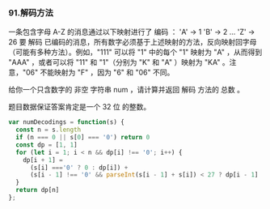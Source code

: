 ### 91.解码方法
一条包含字母 A-Z 的消息通过以下映射进行了 编码 ：
'A' -> 1
'B' -> 2
...
'Z' -> 26
要 解码 已编码的消息，所有数字必须基于上述映射的方法，反向映射回字母（可能有多种方法）。例如，"111" 可以将 "1" 中的每个 "1" 映射为 "A" ，从而得到 "AAA" ，或者可以将 "11" 和 "1"（分别为 "K" 和 "A" ）映射为 "KA" 。注意，"06" 不能映射为 "F" ，因为 "6" 和 "06" 不同。

给你一个只含数字的 非空 字符串 num ，请计算并返回 解码 方法的 总数 。

题目数据保证答案肯定是一个 32 位 的整数。
```js
var numDecodings = function(s) {
  const n = s.length
  if (n === 0 || s[0] === '0') return 0
  const dp = [1, 1]
  for (let i = 1; i < n && dp[i] !== '0'; i++) {
    dp[i + 1] =
      (s[i] ==='0' ? 0 : dp[i]) + 
      (s[i - 1] !== '0' && parseInt(s[i - 1] + s[i]) < 27 ? dp[i - 1] : 0)
  }
  return dp[n]
};
```